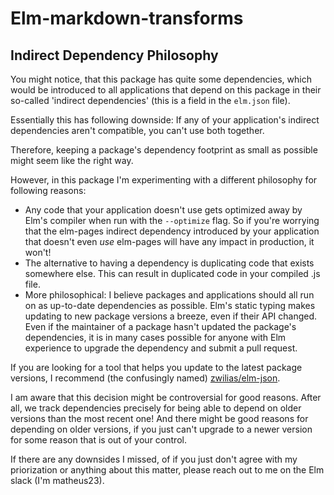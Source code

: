 # Elm-markdown-transforms

<TODO>

## Indirect Dependency Philosophy

You might notice, that this package has quite some dependencies, which would be introduced to all applications that depend on this package in their so-called 'indirect dependencies' (this is a field in the `elm.json` file).

Essentially this has following downside: If any of your application's indirect dependencies aren't compatible, you can't use both together.

Therefore, keeping a package's dependency footprint as small as possible might seem like the right way.

However, in this package I'm experimenting with a different philosophy for following reasons:

* Any code that your application doesn't use gets optimized away by Elm's compiler when run with the `--optimize` flag. So if you're worrying that the elm-pages indirect dependency introduced by your application that doesn't even _use_ elm-pages will have any impact in production, it won't!
* The alternative to having a dependency is duplicating code that exists somewhere else. This can result in duplicated code in your compiled .js file.
* More philosophical: I believe packages and applications should all run on as up-to-date dependencies as possible. Elm's static typing makes updating to new package versions a breeze, even if their API changed. Even if the maintainer of a package hasn't updated the package's dependencies, it is in many cases possible for anyone with Elm experience to upgrade the dependency and submit a pull request.

If you are looking for a tool that helps you update to the latest package versions, I recommend (the confusingly named) [zwilias/elm-json](https://github.com/zwilias/elm-json#readme).

I am aware that this decision might be controversial for good reasons. After all, we track dependencies precisely for being able to depend on older versions than the most recent one! And there might be good reasons for depending on older versions, if you just can't upgrade to a newer version for some reason that is out of your control.

If there are any downsides I missed, of if you just don't agree with my priorization or anything about this matter, please reach out to me on the Elm slack (I'm matheus23).
